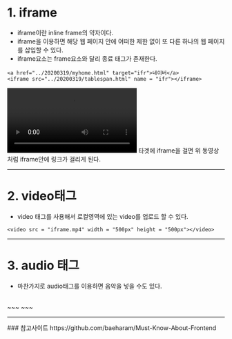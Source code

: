 # 1. iframe
* iframe이란 inline frame의 약자이다.
* iframe을 이용하면 해당 웹 페이지 안에 어떠한 제한 없이 또 다른 하나의 웹 페이지를 삽입할 수 있다.
* iframe요소는 frame요소와 달리 종료 태그가 존재한다.
~~~
<a href="../20200319/myhome.html" target="ifr">네이버</a>
<iframe src="../20200319/tablespan.html" name = "ifr"></iframe>
~~~
<video src = "iframe.mp4"></video>
타겟에 iframe을 걸면 위 동영상 처럼 iframe안에 링크가 걸리게 된다.
<hr>

# 2. video태그
* video 태그를 사용해서 로컬영역에 있는 video를 업로드 할 수 있다.
~~~
<video src = "iframe.mp4" width = "500px" height = "500px"></video>
~~~

<hr>

# 3. audio 태그

* 마찬가지로 audio태그를 이용하면 음악을 넣을 수도 있다.
<audio src = "../multi/old_pop.mp3"></audio>
<br>
~~~
<audio src = "../multi/old_pop.mp3"></audio>
~~~
<hr>
### 참고사이트
https://github.com/baeharam/Must-Know-About-Frontend